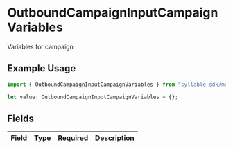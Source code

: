 # OutboundCampaignInputCampaignVariables

Variables for campaign

## Example Usage

```typescript
import { OutboundCampaignInputCampaignVariables } from "syllable-sdk/models/components";

let value: OutboundCampaignInputCampaignVariables = {};
```

## Fields

| Field       | Type        | Required    | Description |
| ----------- | ----------- | ----------- | ----------- |